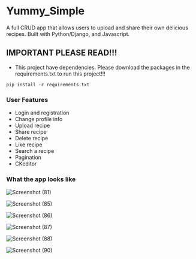 # Yummy_Simple

A full CRUD app that allows users to upload and share their own delicious recipes. Built with Python/Django, and Javascript.


## IMPORTANT PLEASE READ!!! 

- This project have dependencies. Please download the packages in the requirements.txt to run this project!!!

```
pip install -r requirements.txt
```


### User Features

- Login and registration
- Change profile info
- Upload recipe
- Share recipe
- Delete recipe
- Like recipe
- Search a recipe
- Pagination
- CKeditor

### What the app looks like

![Screenshot (81)](https://user-images.githubusercontent.com/68482221/115793723-a1d03500-a39a-11eb-90a1-8b9714feb20c.png)

![Screenshot (85)](https://user-images.githubusercontent.com/68482221/115794014-3aff4b80-a39b-11eb-9303-a3a7a3f292b1.png)

![Screenshot (86)](https://user-images.githubusercontent.com/68482221/115794126-6e41da80-a39b-11eb-81a1-4cc342a48bf5.png)

![Screenshot (87)](https://user-images.githubusercontent.com/68482221/115794348-dbee0680-a39b-11eb-9f93-6a6065efeaf9.png)

![Screenshot (88)](https://user-images.githubusercontent.com/68482221/115794550-30918180-a39c-11eb-95b3-e47261ef2774.png)

![Screenshot (90)](https://user-images.githubusercontent.com/68482221/115794749-8bc37400-a39c-11eb-93a2-ce94a399ef45.png)










